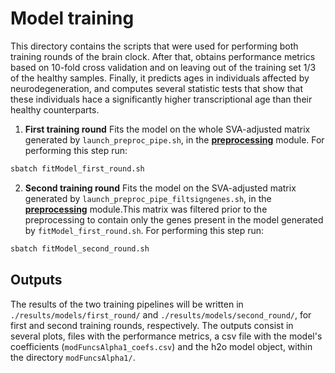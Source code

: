 # Model training
This directory contains the scripts that were used for performing both training rounds of the brain clock. After that, obtains performance metrics based on 10-fold cross validation and on leaving out of the training set 1/3 of the healthy samples. Finally, it predicts ages in individuals affected by neurodegeneration, and computes several statistic tests that show that these individuals hace a significantly higher transcriptional age than their healthy counterparts.
1. **First training round**
Fits the model on the whole SVA-adjusted matrix generated by `launch_preproc_pipe.sh`, in the [**preprocessing**](../preprocessing) module. For performing this step run:
```bash
sbatch fitModel_first_round.sh
```
2. **Second training round**
Fits the model on the SVA-adjusted matrix generated by `launch_preproc_pipe_filtsigngenes.sh`, in the [**preprocessing**](../preprocessing) module.This matrix was filtered prior to the preprocessing to contain only the genes  present in the model generated by `fitModel_first_round.sh`. For performing this step run:
```bash
sbatch fitModel_second_round.sh
```
## Outputs
The results of the two training pipelines will be written in `./results/models/first_round/` and `./results/models/second_round/`, for first and second training rounds, respectively. The outputs consist in several plots, files with the performance metrics, a csv file with the model's coefficients (`modFuncsAlpha1_coefs.csv`) and the h2o model object, within the directory `modFuncsAlpha1/`.
